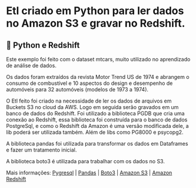 # Etl criado em Python para ler dados no Amazon S3 e gravar no Redshift.
## :rocket:  Python e Redshift

Este exemplo foi feito com o dataset mtcars, muito utilizado no aprendizado de análise de dados.

Os dados foram extraídos da revista Motor Trend US de 1974 e abrangem o consumo de combustível e 10 aspectos do design e desempenho de automóveis para 32 automóveis (modelos de 1973 a 1974).

O Etl feito foi criado na necessidade de ler os dados de arquivos em Buckets S3 no cloud da AWS. Logo em seguida serão gravados em um banco de dados do Redshift.
Foi utilizado a biblioteca PGDB que cria uma conexão ao Redshift, essa biblioteca foi construída para o banco de dados PostgreSql, e como o Redshift da Amazon é uma versão modificada dele, a lib poderá ser utilizada também. Além de libs como PG8000 e psycopg2.

A biblioteca pandas foi utilizada para transformar os dados em Dataframes e fazer um tratamento inicial.

A biblioteca boto3 é utilizada para trabalhar com os dados no S3.

Mais informações: 
[Pygresql](https://pygresql.org/contents/pgdb/index.html) |
[Pandas](https://pandas.pydata.org/) | 
[Boto3](https://boto3.amazonaws.com/v1/documentation/api/latest/index.html) | 
[Amazon S3](https://aws.amazon.com/pt/s3/) | 
[Amazon Redshift](https://aws.amazon.com/pt/redshift/)

